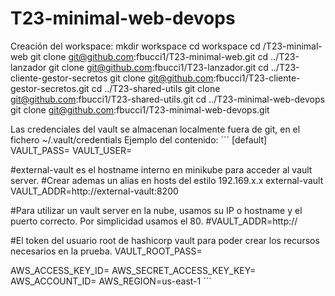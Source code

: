 # T23-minimal-web-devops

Creación del workspace:
    mkdir workspace
    cd workspace
    cd /T23-minimal-web
    git clone git@github.com:fbucci1/T23-minimal-web.git
    cd ../T23-lanzador
    git clone git@github.com:fbucci1/T23-lanzador.git
    cd ../T23-cliente-gestor-secretos
    git clone git@github.com:fbucci1/T23-cliente-gestor-secretos.git
    cd ../T23-shared-utils
    git clone git@github.com:fbucci1/T23-shared-utils.git
    cd ../T23-minimal-web-devops
    git clone git@github.com:fbucci1/T23-minimal-web-devops.git

Las credenciales del vault se almacenan localmente fuera de git, en el fichero ~/.vault/credentials
Ejemplo del contenido:
´´´
[default]
VAULT_PASS=<user>
VAULT_USER=<pass>

#external-vault es el hostname interno en minikube para acceder al vault server. 
#Crear ademas un alias en hosts del estilo 192.169.x.x external-vault
VAULT_ADDR=http://external-vault:8200

#Para utilizar un vault server en la nube, usamos su IP o hostname y el puerto correcto. Por simplicidad usamos el 80.
#VAULT_ADDR=http://<IP>

#El token del usuario root de hashicorp vault para poder crear los recursos necesarios en la prueba.
VAULT_ROOT_PASS=<user>

AWS_ACCESS_KEY_ID=<token>
AWS_SECRET_ACCESS_KEY_KEY=<token>
AWS_ACCOUNT_ID=<ID-de-la-cuenta-de-AWS>
AWS_REGION=us-east-1
´´´